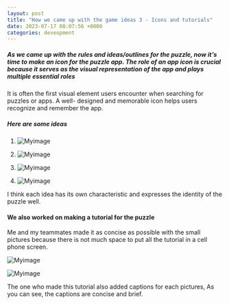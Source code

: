 ```yaml
---
layout: post
title: "How we came up with the game ideas 3 - Icons and tutorials"
date: 2023-07-17 08:07:56 +0000
categories: deveopment
---
```

##### As we came up with the rules and ideas/outlines for the puzzle, now it's time to make an icon for the puzzle app. The role of an app icon is crucial because it serves as the visual representation of the app and plays multiple essential roles

It is often the first visual element users encounter when searching for puzzles or apps. A well- designed and memorable icon helps users recognize and remember the app.

##### Here are some ideas

1. ![Myimage](https://res.cloudinary.com/dtiwg4oto/image/upload/v1690225141/%EC%8A%A4%ED%81%AC%EB%A6%B0%EC%83%B7_2023-07-25_035748_vpvjrb.png)

2. ![Myimage](https://res.cloudinary.com/dtiwg4oto/image/upload/v1690225139/%EC%8A%A4%ED%81%AC%EB%A6%B0%EC%83%B7_2023-07-25_035804_a7cjmb.png)

3. ![Myimage](https://res.cloudinary.com/dtiwg4oto/image/upload/v1690225137/%EC%8A%A4%ED%81%AC%EB%A6%B0%EC%83%B7_2023-07-25_035752_zknkyx.png)

4. ![Myimage](https://res.cloudinary.com/dtiwg4oto/image/upload/v1690225135/%EC%8A%A4%ED%81%AC%EB%A6%B0%EC%83%B7_2023-07-25_035815_xg0luc.png)

I think each idea has its own characteristic and expresses the identity of the puzzle well.

#### We also worked on making a tutorial for the puzzle

Me and my teammates made it as concise as possible with the small pictures because there is not much space to put all the tutorial in a cell phone screen.

![Myimage](https://res.cloudinary.com/dtiwg4oto/image/upload/v1690226777/%EC%8A%A4%ED%81%AC%EB%A6%B0%EC%83%B7_2023-07-25_042448_t8wppa.png)

![Myimage](https://res.cloudinary.com/dtiwg4oto/image/upload/v1690227168/%EC%8A%A4%ED%81%AC%EB%A6%B0%EC%83%B7_2023-07-25_042520_bofbnm.png)

The one who made this tutorial also added captions for each pictures, As you can see, the captions are concise and brief.
